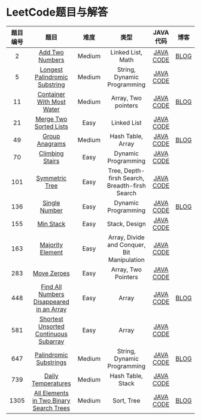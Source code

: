 # LeetCode题目与解答

|题目编号|题目|难度|类型|JAVA代码|博客|
|:--:|:--:|:--:|:--:|:--:|:--:|
|2|[Add Two Numbers](https://leetcode.com/problems/add-two-numbers/)|Medium| Linked List, Math|[JAVA CODE](https://github.com/Parallelline1996/Leetcode/blob/master/Problems/src/main/java/page1/N2_AddTwoNumbers.java)|[BLOG](https://blog.csdn.net/Applying/article/details/102790203)|
|5|[Longest Palindromic Substring](https://leetcode.com/problems/longest-palindromic-substring/)|Medium| String, Dynamic Programming|[JAVA CODE](https://github.com/Parallelline1996/Leetcode/blob/master/Problems/src/main/java/page1/N5_LongestPalindromicSubstring.java)||
|11|[Container With Most Water](https://leetcode.com/problems/container-with-most-water/)|Medium|Array, Two pointers|[JAVA CODE](https://github.com/Parallelline1996/Leetcode/blob/master/Problems/src/main/java/page1/N11_ContainerWithMostWater.java)|[BLOG](https://blog.csdn.net/Applying/article/details/103438904)||
|21|[Merge Two Sorted Lists](https://leetcode.com/problems/merge-two-sorted-lists/)|Easy|Linked List|[JAVA CODE](https://github.com/Parallelline1996/Leetcode/blob/master/Problems/src/main/java/page1/N21_MergeTwoSortedLists.java)||
|49|[Group Anagrams](https://leetcode.com/problems/group-anagrams/)|Medium| Hash Table, Array|[JAVA CODE](https://github.com/Parallelline1996/Leetcode/blob/master/Problems/src/main/java/page1/N49_GroupAnagrams.java)|[BLOG](https://blog.csdn.net/Applying/article/details/103441429)|
|70|[Climbing Stairs](https://leetcode.com/problems/climbing-stairs/)|Easy|Dynamic Programming|[JAVA CODE](https://github.com/Parallelline1996/Leetcode/blob/master/Problems/src/main/java/page1/N70_ClimbingStairs.java)||
|101|[Symmetric Tree](https://leetcode.com/problems/symmetric-tree/)|Easy|Tree, Depth-firsh Search, Breadth-firsh Search|[JAVA CODE](https://github.com/Parallelline1996/Leetcode/blob/master/Problems/src/main/java/page2/N101_SymmetricTree.java)||
|136|[Single Number](https://leetcode.com/problems/single-number/)|Easy|Dynamic Programming|[JAVA CODE](https://github.com/Parallelline1996/Leetcode/blob/master/Problems/src/main/java/page2/N136_SingleNumber.java)|[BLOG](https://blog.csdn.net/Applying/article/details/83154282)|
|155|[Min Stack](https://leetcode.com/problems/min-stack/)|Easy|Stack, Design|[JAVA CODE](https://github.com/Parallelline1996/Leetcode/blob/master/Problems/src/main/java/page2/N155_MinStack.java)||
|163|[Majority Element](https://leetcode.com/problems/majority-element/)|Easy|Array, Divide and Conquer, Bit Manipulation|[JAVA CODE](https://github.com/Parallelline1996/Leetcode/blob/master/Problems/src/main/java/page2/N169_MajorityElement.java)||
|283|[Move Zeroes](https://leetcode.com/problems/move-zeroes/)|Easy|Array, Two Pointers|[JAVA CODE](https://github.com/Parallelline1996/Leetcode/blob/master/Problems/src/main/java/page3/N283_MoveZeroes.java)||
|448|[Find All Numbers Disappeared in an Array](https://leetcode.com/problems/find-all-numbers-disappeared-in-an-array/)|Easy|Array|[JAVA CODE](https://github.com/Parallelline1996/Leetcode/blob/master/Problems/src/main/java/page6/N581_ShortestUnsortedContinuousSubarray.java)|[BLOG](https://blog.csdn.net/Applying/article/details/103657467)|
|581|[Shortest Unsorted Continuous Subarray](https://leetcode.com/problems/shortest-unsorted-continuous-subarray/)|Easy|Array|[JAVA CODE](https://github.com/Parallelline1996/Leetcode/blob/master/Problems/src/main/java/page6/N581_ShortestUnsortedContinuousSubarray.java)||
|647|[Palindromic Substrings](https://leetcode.com/problems/palindromic-substrings/)|Medium| String, Dynamic Programming|[JAVA CODE](https://github.com/Parallelline1996/Leetcode/blob/master/Problems/src/main/java/page7/N647_PalindromicSubstrings.java)|[BLOG](https://blog.csdn.net/Applying/article/details/103607183)|
|739|[Daily Temperatures](https://leetcode.com/problems/daily-temperatures/)|Medium| Hash Table, Stack|[JAVA CODE](https://github.com/Parallelline1996/Leetcode/blob/master/Problems/src/main/java/page8/N739_DailyTemperatures.java)||
|1305|[All Elements in Two Binary Search Trees](https://leetcode.com/problems/all-elements-in-two-binary-search-trees/)|Medium|Sort, Tree|[JAVA CODE](https://github.com/Parallelline1996/Leetcode/blob/master/Problems/src/main/java/page14/N1305_AllElementsInTwoBinarySearchTrees.java)|[BLOG](https://blog.csdn.net/Applying/article/details/103754707)|